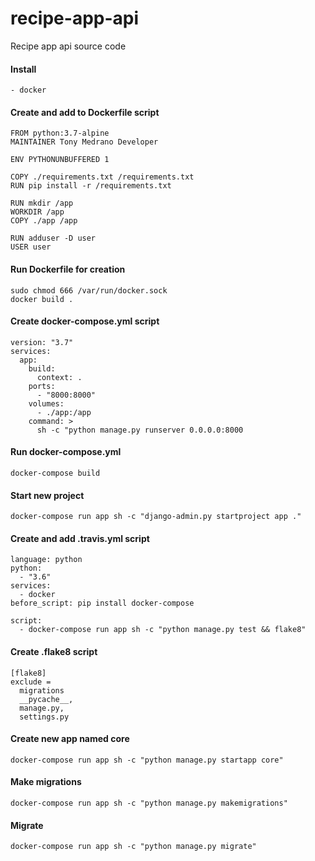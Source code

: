 # recipe-app-api
Recipe app api source code

#### Install
```shell script
- docker
```

#### Create and add to Dockerfile script
```shell script
FROM python:3.7-alpine
MAINTAINER Tony Medrano Developer

ENV PYTHONUNBUFFERED 1

COPY ./requirements.txt /requirements.txt
RUN pip install -r /requirements.txt

RUN mkdir /app
WORKDIR /app
COPY ./app /app

RUN adduser -D user
USER user
```
#### Run Dockerfile for creation
```shell script
sudo chmod 666 /var/run/docker.sock
docker build .
```

#### Create docker-compose.yml script
```shell script
version: "3.7"
services:
  app:
    build:
      context: .
    ports:
      - "8000:8000"
    volumes:
      - ./app:/app
    command: >
      sh -c "python manage.py runserver 0.0.0.0:8000
```
#### Run docker-compose.yml
```shell script
docker-compose build
```

#### Start new project
```shell script
docker-compose run app sh -c "django-admin.py startproject app ."
```

#### Create and add .travis.yml script
```shell script
language: python
python:
  - "3.6"
services:
  - docker
before_script: pip install docker-compose

script:
  - docker-compose run app sh -c "python manage.py test && flake8"
```

#### Create .flake8 script
```shell script
[flake8]
exclude =
  migrations
  __pycache__,
  manage.py,
  settings.py
```

#### Create new app named core
```shell script
docker-compose run app sh -c "python manage.py startapp core"
```

#### Make migrations
```shell script
docker-compose run app sh -c "python manage.py makemigrations"
```

#### Migrate
```shell script
docker-compose run app sh -c "python manage.py migrate"
```